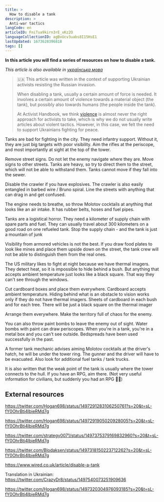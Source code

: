 ```yaml
---
title: >
  How to disable a tank
description: >
  Anti-war tactics
langCode: en
articleID: FniTua9kirn3rE_xKz2O
languageCollectionID: agBvUcv3uabs8I15HsE1
lastUpdated: 1673628396818
tags: []
---
```


**In this article you will find a series of resources on how to disable a tank.**

_This article is also available in_ [_українська мова_](/uk/tactics/disable-tank)

> 🇺🇦 This article was written in the context of supporting Ukrainian activists resisting the Russian invasion.
> 
> When disabling a tank, usually a certain amount of force is needed. It involves a certain amount of violence towards a material object (the tank), but possibly also towards humans (the people inside the tank).
> 
> At Activist Handbook, we think [violence](/discussion/violence) is almost never the right approach for activists to take, which is why we do not usually write articles about violent tactics. However, in this case, we felt the need to support Ukrainians fighting for peace.

Tanks are bad for fighting in the city. They need infantry support. Without it, they are just big targets with poor visibility. Aim the rifles at the periscope, and most importantly at sight at the top of the tower.

Remove street signs. Do not let the enemy navigate where they are. Move signs to other streets. Tanks are heavy, so try to direct them to the street, which will not be able to withstand them. Tanks cannot move if they fall into the sewer.

Disable the crawler if you have explosives. The crawler is also easily entangled in barbed wire / Bruno spiral. Line the streets with anything that can drag in and get confused.

The engine needs to breathe, so throw Molotov cocktails at anything that looks like an air intake. It has rubber belts, hoses and fuel pipes.

Tanks are a logistical horror. They need a kilometer of supply chain with spare parts and fuel. They can usually travel about 300 kilometers on a good road on one refueled tank. Stop the supply chain - and the tank is just a mountain of junk

Visibility from armored vehicles is not the best. If you draw food plates to look like mines and place them upside down on the street, the tank crew will not be able to distinguish them from the real ones.

The US military likes to fight at night because we have thermal imagers. They detect heat, so it is impossible to hide behind a bush. But anything that accepts ambient temperature just looks like a black square. That way they can't see through the windows.

Cut cardboard boxes and place them everywhere. Cardboard accepts ambient temperature. Hiding behind what is an obstacle to vision works only if they do not have thermal imagers. Sheets of cardboard in each bush and for each tree. There will be just a black square on the thermal imager

Arrange them everywhere. Make the territory full of chaos for the enemy.

You can also throw paint bombs to leave the enemy out of sight. Water bombs with paint can draw periscopes. When you're in a tank, you're in a metal box and you can't see outside. Bedspreads have been used successfully in the past.

A former tank mechanic advises aiming Molotov cocktails at the driver's hatch, he will be under the tower ring. The gunner and the driver will have to be evacuated. Also look for additional fuel tanks / tank trucks.

It is also written that the weak point of the tank is usually where the tower connects to the hull. If you have an RPG, aim there. (Not very useful information for civilians, but suddenly you had an RPG 🤷‍♀️)

## External resources

https://twitter.com/Hogan698/status/1497291283106250761?s=20&t=sL-fY0OhrBti4lbieRMd7g

https://twitter.com/Hogan698/status/1497291905020928005?s=20&t=sL-fY0OhrBti4lbieRMd7g

https://twitter.com/strategy0071/status/1497375379169832960?s=20&t=sL-fY0OhrBti4lbieRMd7g

https://twitter.com/Blodaksen/status/1497318150223712262?s=20&t=sL-fY0OhrBti4lbieRMd7g

https://www.wired.co.uk/article/disable-a-tank

Translation in Ukrainian: https://twitter.com/CrazyDr8/status/1497540073251909636

https://twitter.com/Hogan698/status/1497320304976093185?s=20&t=sL-fY0OhrBti4lbieRMd7g